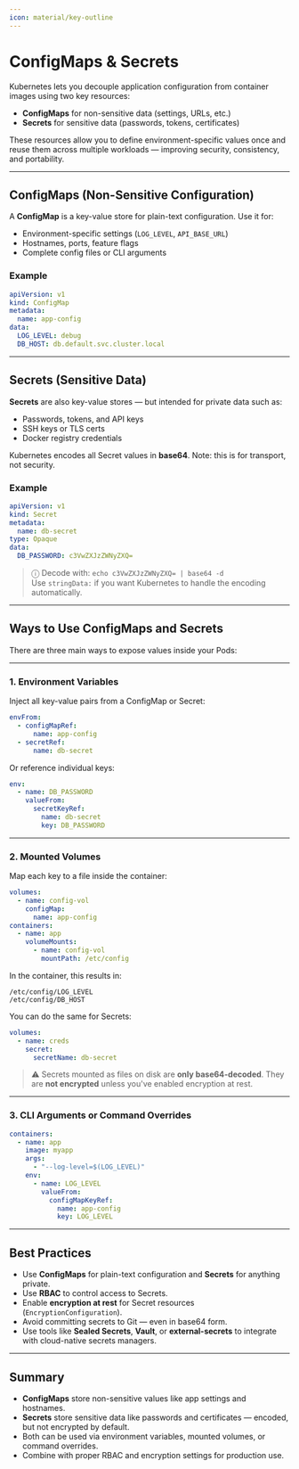 ```yaml
---
icon: material/key-outline
---
```


# ConfigMaps & Secrets

Kubernetes lets you decouple application configuration from container images using two key resources:

- **ConfigMaps** for non-sensitive data (settings, URLs, etc.)
- **Secrets** for sensitive data (passwords, tokens, certificates)

These resources allow you to define environment-specific values once and reuse them across multiple workloads — improving security, consistency, and portability.

---

## ConfigMaps (Non-Sensitive Configuration)

A **ConfigMap** is a key-value store for plain-text configuration. Use it for:

- Environment-specific settings (`LOG_LEVEL`, `API_BASE_URL`)
- Hostnames, ports, feature flags
- Complete config files or CLI arguments

### Example

```yaml
apiVersion: v1
kind: ConfigMap
metadata:
  name: app-config
data:
  LOG_LEVEL: debug
  DB_HOST: db.default.svc.cluster.local
```

---

## Secrets (Sensitive Data)

**Secrets** are also key-value stores — but intended for private data such as:

- Passwords, tokens, and API keys
- SSH keys or TLS certs
- Docker registry credentials

Kubernetes encodes all Secret values in **base64**. Note: this is for transport, not security.

### Example

```yaml
apiVersion: v1
kind: Secret
metadata:
  name: db-secret
type: Opaque
data:
  DB_PASSWORD: c3VwZXJzZWNyZXQ=
```

> ⓘ Decode with: `echo c3VwZXJzZWNyZXQ= | base64 -d`  
> Use `stringData:` if you want Kubernetes to handle the encoding automatically.

---

## Ways to Use ConfigMaps and Secrets

There are three main ways to expose values inside your Pods:

---

### 1. Environment Variables

Inject all key-value pairs from a ConfigMap or Secret:

```yaml
envFrom:
  - configMapRef:
      name: app-config
  - secretRef:
      name: db-secret
```

Or reference individual keys:

```yaml
env:
  - name: DB_PASSWORD
    valueFrom:
      secretKeyRef:
        name: db-secret
        key: DB_PASSWORD
```

---

### 2. Mounted Volumes

Map each key to a file inside the container:

```yaml
volumes:
  - name: config-vol
    configMap:
      name: app-config
containers:
  - name: app
    volumeMounts:
      - name: config-vol
        mountPath: /etc/config
```

In the container, this results in:

```
/etc/config/LOG_LEVEL
/etc/config/DB_HOST
```

You can do the same for Secrets:

```yaml
volumes:
  - name: creds
    secret:
      secretName: db-secret
```

> ⚠️ Secrets mounted as files on disk are **only base64-decoded**. They are **not encrypted** unless you've enabled encryption at rest.

---

### 3. CLI Arguments or Command Overrides

```yaml
containers:
  - name: app
    image: myapp
    args:
      - "--log-level=$(LOG_LEVEL)"
    env:
      - name: LOG_LEVEL
        valueFrom:
          configMapKeyRef:
            name: app-config
            key: LOG_LEVEL
```

---

## Best Practices

- Use **ConfigMaps** for plain-text configuration and **Secrets** for anything private.
- Use **RBAC** to control access to Secrets.
- Enable **encryption at rest** for Secret resources (`EncryptionConfiguration`).
- Avoid committing secrets to Git — even in base64 form.
- Use tools like **Sealed Secrets**, **Vault**, or **external-secrets** to integrate with cloud-native secrets managers.

---

## Summary

- **ConfigMaps** store non-sensitive values like app settings and hostnames.
- **Secrets** store sensitive data like passwords and certificates — encoded, but not encrypted by default.
- Both can be used via environment variables, mounted volumes, or command overrides.
- Combine with proper RBAC and encryption settings for production use.